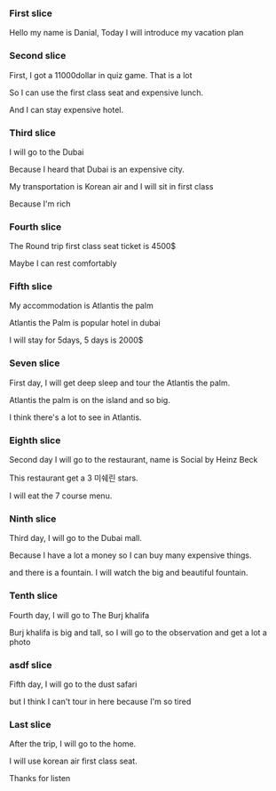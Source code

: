 ### First slice

Hello my name is Danial, Today I will introduce my vacation plan

### Second slice

First, I got a 11000dollar in quiz game. That is a lot

So I can use the first class seat and expensive lunch.

And I can stay expensive hotel.

### Third slice

I will go to the Dubai

Because I heard that Dubai is an expensive city.

My transportation is Korean air and I will sit in first class

Because I'm rich

### Fourth slice

The Round trip first class seat ticket is 4500$

Maybe I can rest comfortably

### Fifth slice

My accommodation is Atlantis the palm

Atlantis the Palm is popular hotel in dubai

I will stay for 5days, 5 days is 2000$

### Seven slice

First day, I will get deep sleep and tour the Atlantis the palm.

Atlantis the palm is on the island and so big.

I think there's a lot to see in Atlantis.

### Eighth slice

Second day I will go to the restaurant, name is Social by Heinz Beck

This restaurant get a 3 미쉐린 stars.

I will eat the 7 course menu.

### Ninth slice

Third day, I will go to the Dubai mall.

Because I have a lot a money so I can buy many expensive things.

and there is a fountain. I will watch the big and beautiful fountain.



### Tenth slice

Fourth day, I will go to The Burj khalifa

Burj khalifa is big and tall, so I will go to the observation and get a lot a photo



### asdf slice

Fifth day, I will go to the dust safari

but I think I can't tour in here because I'm so tired



### Last slice

After the trip, I will go to the home. 

I will use korean air first class seat. 

Thanks for listen